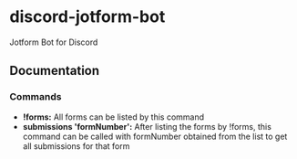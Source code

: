 # discord-jotform-bot

Jotform Bot for Discord

## Documentation

### Commands

- **!forms:** All forms can be listed by this command
- **submissions 'formNumber':** After listing the forms by !forms, this command can be called with formNumber obtained from the list to get all submissions for that form
